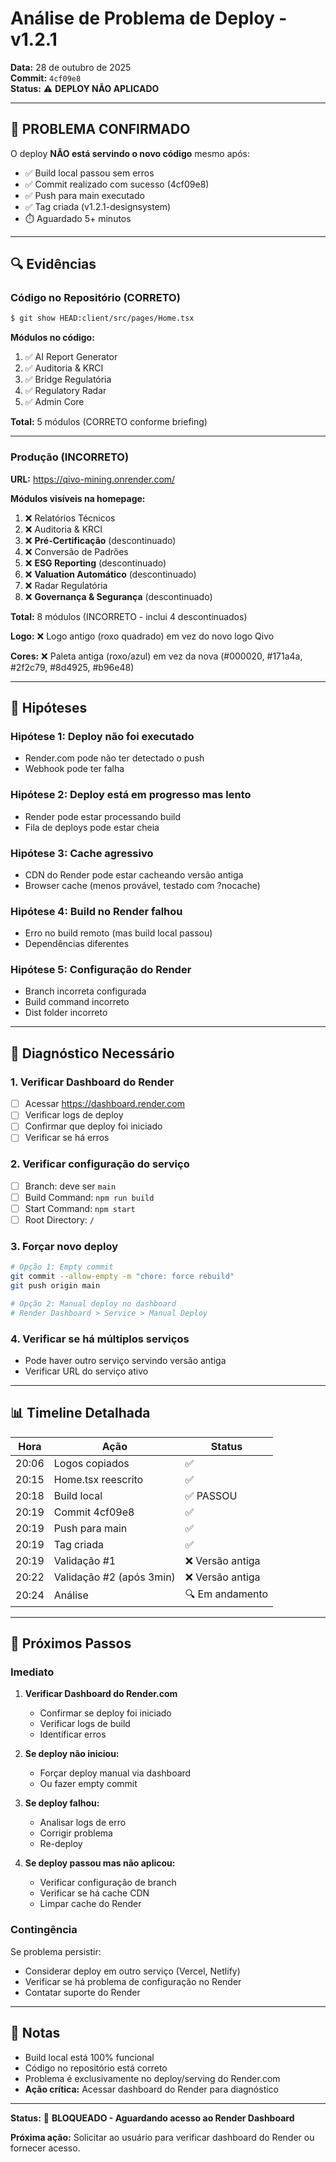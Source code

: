 # Análise de Problema de Deploy - v1.2.1

**Data:** 28 de outubro de 2025  
**Commit:** `4cf09e8`  
**Status:** ⚠️ **DEPLOY NÃO APLICADO**

---

## 🔴 PROBLEMA CONFIRMADO

O deploy **NÃO está servindo o novo código** mesmo após:
- ✅ Build local passou sem erros
- ✅ Commit realizado com sucesso (4cf09e8)
- ✅ Push para main executado
- ✅ Tag criada (v1.2.1-designsystem)
- ⏱️ Aguardado 5+ minutos

---

## 🔍 Evidências

### Código no Repositório (CORRETO)
```bash
$ git show HEAD:client/src/pages/Home.tsx
```

**Módulos no código:**
1. ✅ AI Report Generator
2. ✅ Auditoria & KRCI
3. ✅ Bridge Regulatória
4. ✅ Regulatory Radar
5. ✅ Admin Core

**Total:** 5 módulos (CORRETO conforme briefing)

---

### Produção (INCORRETO)

**URL:** https://qivo-mining.onrender.com/

**Módulos visíveis na homepage:**
1. ❌ Relatórios Técnicos
2. ❌ Auditoria & KRCI
3. ❌ **Pré-Certificação** (descontinuado)
4. ❌ Conversão de Padrões
5. ❌ **ESG Reporting** (descontinuado)
6. ❌ **Valuation Automático** (descontinuado)
7. ❌ Radar Regulatória
8. ❌ **Governança & Segurança** (descontinuado)

**Total:** 8 módulos (INCORRETO - inclui 4 descontinuados)

**Logo:** ❌ Logo antigo (roxo quadrado) em vez do novo logo Qivo

**Cores:** ❌ Paleta antiga (roxo/azul) em vez da nova (#000020, #171a4a, #2f2c79, #8d4925, #b96e48)

---

## 🧪 Hipóteses

### Hipótese 1: Deploy não foi executado
- Render.com pode não ter detectado o push
- Webhook pode ter falha

### Hipótese 2: Deploy está em progresso mas lento
- Render pode estar processando build
- Fila de deploys pode estar cheia

### Hipótese 3: Cache agressivo
- CDN do Render pode estar cacheando versão antiga
- Browser cache (menos provável, testado com ?nocache)

### Hipótese 4: Build no Render falhou
- Erro no build remoto (mas build local passou)
- Dependências diferentes

### Hipótese 5: Configuração do Render
- Branch incorreta configurada
- Build command incorreto
- Dist folder incorreto

---

## 🔧 Diagnóstico Necessário

### 1. Verificar Dashboard do Render
- [ ] Acessar https://dashboard.render.com
- [ ] Verificar logs de deploy
- [ ] Confirmar que deploy foi iniciado
- [ ] Verificar se há erros

### 2. Verificar configuração do serviço
- [ ] Branch: deve ser `main`
- [ ] Build Command: `npm run build`
- [ ] Start Command: `npm start`
- [ ] Root Directory: `/`

### 3. Forçar novo deploy
```bash
# Opção 1: Empty commit
git commit --allow-empty -m "chore: force rebuild"
git push origin main

# Opção 2: Manual deploy no dashboard
# Render Dashboard > Service > Manual Deploy
```

### 4. Verificar se há múltiplos serviços
- Pode haver outro serviço servindo versão antiga
- Verificar URL do serviço ativo

---

## 📊 Timeline Detalhada

| Hora | Ação | Status |
|------|------|--------|
| 20:06 | Logos copiados | ✅ |
| 20:15 | Home.tsx reescrito | ✅ |
| 20:18 | Build local | ✅ PASSOU |
| 20:19 | Commit 4cf09e8 | ✅ |
| 20:19 | Push para main | ✅ |
| 20:19 | Tag criada | ✅ |
| 20:19 | Validação #1 | ❌ Versão antiga |
| 20:22 | Validação #2 (após 3min) | ❌ Versão antiga |
| 20:24 | Análise | 🔍 Em andamento |

---

## 🎯 Próximos Passos

### Imediato
1. **Verificar Dashboard do Render.com**
   - Confirmar se deploy foi iniciado
   - Verificar logs de build
   - Identificar erros

2. **Se deploy não iniciou:**
   - Forçar deploy manual via dashboard
   - Ou fazer empty commit

3. **Se deploy falhou:**
   - Analisar logs de erro
   - Corrigir problema
   - Re-deploy

4. **Se deploy passou mas não aplicou:**
   - Verificar configuração de branch
   - Verificar se há cache CDN
   - Limpar cache do Render

### Contingência
Se problema persistir:
- Considerar deploy em outro serviço (Vercel, Netlify)
- Verificar se há problema de configuração no Render
- Contatar suporte do Render

---

## 📝 Notas

- Build local está 100% funcional
- Código no repositório está correto
- Problema é exclusivamente no deploy/serving do Render.com
- **Ação crítica:** Acessar dashboard do Render para diagnóstico

---

**Status:** 🔴 **BLOQUEADO - Aguardando acesso ao Render Dashboard**

**Próxima ação:** Solicitar ao usuário para verificar dashboard do Render ou fornecer acesso.

